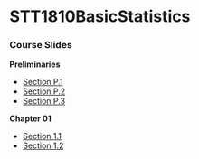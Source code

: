 # STT1810BasicStatistics

### **Course Slides**

**Preliminaries**

* [Section P.1](https://stat-jet-asu.github.io/STT1810BasicStatistics/Slides/CHP_1.html#1)
* [Section P.2](https://stat-jet-asu.github.io/STT1810BasicStatistics/Slides/CHP_2.html#1)
* [Section P.3](https://stat-jet-asu.github.io/STT1810BasicStatistics/Slides/CHP_3.html#1)

**Chapter 01**

* [Section 1.1](https://stat-jet-asu.github.io/STT1810BasicStatistics/Slides/CH1_1.html#1)
* [Section 1.2](https://stat-jet-asu.github.io/STT1810BasicStatistics/Slides//CH1_2.html#1)
